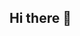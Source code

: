 ## Hi there 👋

<!--
**FixitFun/FixitFun** is a ✨ _special_ ✨ repository because its `README.md` (this file) appears on your GitHub profile.
<div id="header" align="center">
  <img src="https://media4.giphy.com/media/v1.Y2lkPTc5MGI3NjExY2FxbXhqajFvYnVzdG1vYTgwdmlkczlnMXE5MnhzYm5lYXB0cm0xdyZlcD12MV9pbnRlcm5hbF9naWZfYnlfaWQmY3Q9cw/M9gbBd9nbDrOTu1Mqx/giphy.gif" width="100"/>
</div>

-->
